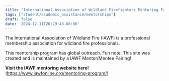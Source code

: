 ```yaml
---
title: "International Association of Wildland Firefighters Mentoring Program"
tags: ["student/academic_assistance/mentorships"]
draft: false
date: '2024-12-11T20:29:48-08:00'
---
```


The International Association of Wildland Fire (IAWF) is a professional membership association for wildland fire professionals. 

This mentorship program has global outreach.
    Fun note: This site was created and is maintained by a IAWF Mentor/Mentee Pairing!

**Visit the IAWF mentoring website here!** (https://www.iawfonline.org/mentoring-program/)

